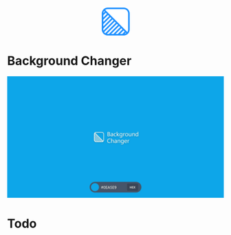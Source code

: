 <p align="center">
  <img src="./public/logo.svg" lt="Logo" width="65" />
<p>

# Background Changer

![Landing](public/previews/landing.webp)

# Todo